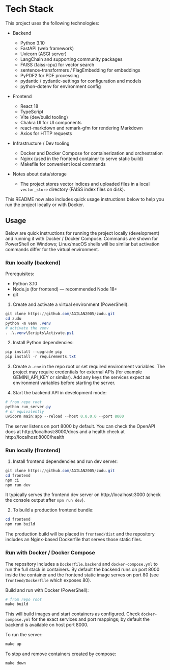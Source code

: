 # Tech Stack

This project uses the following technologies:

- Backend
  - Python 3.10
  - FastAPI (web framework)
  - Uvicorn (ASGI server)
  - LangChain and supporting community packages
  - FAISS (faiss-cpu) for vector search
  - sentence-transformers / FlagEmbedding for embeddings
  - PyPDF2 for PDF processing
  - pydantic / pydantic-settings for configuration and models
  - python-dotenv for environment config

- Frontend
  - React 18
  - TypeScript
  - Vite (dev/build tooling)
  - Chakra UI for UI components
  - react-markdown and remark-gfm for rendering Markdown
  - Axios for HTTP requests

- Infrastructure / Dev tooling
  - Docker and Docker Compose for containerization and orchestration
  - Nginx (used in the frontend container to serve static build)
  - Makefile for convenient local commands

- Notes about data/storage
  - The project stores vector indices and uploaded files in a local `vector_store` directory (FAISS index files on disk).

This README now also includes quick usage instructions below to help you run the project locally or with Docker.

## Usage

Below are quick instructions for running the project locally (development) and running it with Docker / Docker Compose. Commands are shown for PowerShell on Windows; Linux/macOS shells will be similar but activation commands differ for the virtual environment.

### Run locally (backend)

Prerequisites:
- Python 3.10
- Node.js (for frontend) — recommended Node 18+
- git

1. Create and activate a virtual environment (PowerShell):

```powershell
git clone https://github.com/AGILAN2005/zudu.git
cd zudu
python -m venv .venv
# activate the venv
. .\.venv\Scripts\Activate.ps1
```

2. Install Python dependencies:

```powershell
pip install --upgrade pip
pip install -r requirements.txt
```

3. Create a `.env` in the repo root or set required environment variables. The project may require credentials for external APIs (for example GEMINI_API_KEY or similar). Add any keys the services expect as environment variables before starting the server.

4. Start the backend API in development mode:

```powershell
# from repo root
python run_server.py
# or equivalently
uvicorn main:app --reload --host 0.0.0.0 --port 8000
```

The server listens on port 8000 by default. You can check the OpenAPI docs at http://localhost:8000/docs and a health check at http://localhost:8000/health

### Run locally (frontend)

1. Install frontend dependencies and run dev server:

```powershell
git clone https://github.com/AGILAN2005/zudu.git
cd frontend
npm ci
npm run dev
```

It typically serves the frontend dev server on http://localhost:3000 (check the console output after `npm run dev`).

2. To build a production frontend bundle:

```powershell
cd frontend
npm run build
```

The production build will be placed in `frontend/dist` and the repository includes an Nginx-based Dockerfile that serves those static files.

### Run with Docker / Docker Compose

The repository includes a `Dockerfile.backend` and `docker-compose.yml` to run the full stack in containers. By default the backend runs on port 8000 inside the container and the frontend static image serves on port 80 (see `frontend/Dockerfile` which exposes 80).

Build and run with Docker (PowerShell):

```powershell
# from repo root
make build
```

This will build images and start containers as configured. Check `docker-compose.yml` for the exact services and port mappings; by default the backend is available on host port 8000.

To run the server:

```powershell
make up
```

To stop and remove containers created by compose:

```powershell
make down
```
